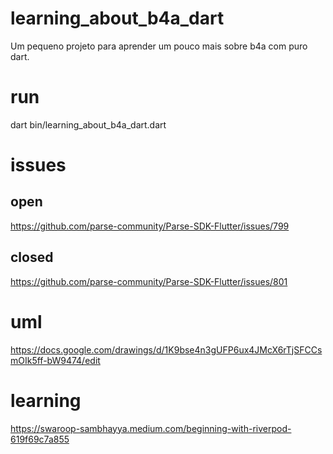 # learning_about_b4a_dart

Um pequeno projeto para aprender um pouco mais sobre b4a com puro dart.


# run

dart bin/learning_about_b4a_dart.dart

# issues

## open
https://github.com/parse-community/Parse-SDK-Flutter/issues/799

## closed
https://github.com/parse-community/Parse-SDK-Flutter/issues/801

# uml

https://docs.google.com/drawings/d/1K9bse4n3gUFP6ux4JMcX6rTjSFCCsmOIk5ff-bW9474/edit

# learning

https://swaroop-sambhayya.medium.com/beginning-with-riverpod-619f69c7a855